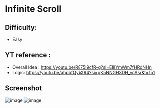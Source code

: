 # Infinite Scroll

## Difficulty: 
- Easy

## YT reference :
- Overall Idea : https://youtu.be/R875l9cfR-g?si=EIlIYmWm7fHRdNHn
- Logic: https://youtu.be/ahpbfQybX94?si=gK5NNGH3DH_vcAsr&t=151

## Screenshot

![image](https://github.com/SudirKrishnaaRS/FE-Machine-Coding-Interview-Questions/assets/67383465/798fe8f3-a30d-4bac-bc33-c01524abc8c4)
![image](https://github.com/SudirKrishnaaRS/FE-Machine-Coding-Interview-Questions/assets/67383465/4cc7d864-03fe-45e6-8e65-500ccfb6828a)
